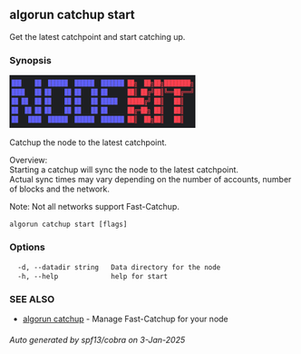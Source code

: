 ## algorun catchup start

Get the latest catchpoint and start catching up.

### Synopsis

                                                                                                 
<img alt="Terminal Render" src="/docs/nodekit.png" width="65%">                                          
                                                                                                 
                                                                                                 
Catchup the node to the latest catchpoint.                                                       
                                                                                                 
Overview:                                                                                        
Starting a catchup will sync the node to the latest catchpoint.                                  
Actual sync times may vary depending on the number of accounts, number of blocks and the network.
                                                                                                 
Note: Not all networks support Fast-Catchup.                                                     

```
algorun catchup start [flags]
```

### Options

```
  -d, --datadir string   Data directory for the node
  -h, --help             help for start
```

### SEE ALSO

* [algorun catchup](/docs/algorun_catchup.md)	 - Manage Fast-Catchup for your node

###### Auto generated by spf13/cobra on 3-Jan-2025
